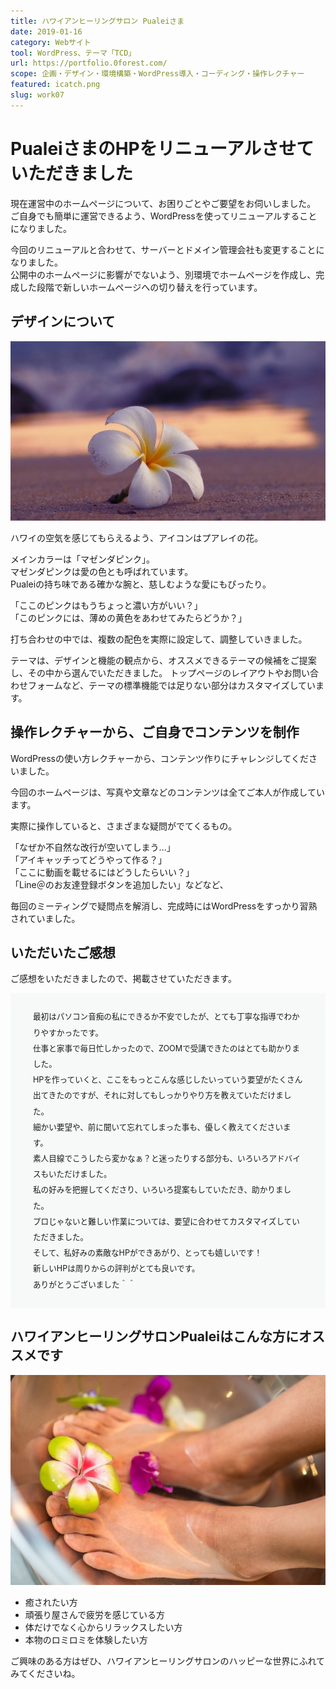 ```yaml
---
title: ハワイアンヒーリングサロン Pualeiさま
date: 2019-01-16
category: Webサイト
tool: WordPress、テーマ「TCD」
url: https://portfolio.0forest.com/
scope: 企画・デザイン・環境構築・WordPress導入・コーディング・操作レクチャー
featured: icatch.png
slug: work07
---
```


# PualeiさまのHPをリニューアルさせていただきました

現在運営中のホームページについて、お困りごとやご要望をお伺いしました。<br/>
ご自身でも簡単に運営できるよう、WordPressを使ってリニューアルすることになりました。

今回のリニューアルと合わせて、サーバーとドメイン管理会社も変更することになりました。<br/>
公開中のホームページに影響がでないよう、別環境でホームページを作成し、完成した段階で新しいホームページへの切り替えを行っています。


## デザインについて

![Pualeiのイメージ](top-slider-01-mb.jpg)

ハワイの空気を感じてもらえるよう、アイコンはプアレイの花。

メインカラーは「マゼンダピンク」。<br />
マゼンダピンクは愛の色とも呼ばれています。<br />
Pualeiの持ち味である確かな腕と、慈しむような愛にもぴったり。

「ここのピンクはもうちょっと濃い方がいい？」<br />
「このピンクには、薄めの黄色をあわせてみたらどうか？」

打ち合わせの中では、複数の配色を実際に設定して、調整していきました。

テーマは、デザインと機能の観点から、オススメできるテーマの候補をご提案し、その中から選んでいただきました。
トップページのレイアウトやお問い合わせフォームなど、テーマの標準機能では足りない部分はカスタマイズしています。

## 操作レクチャーから、ご自身でコンテンツを制作

WordPressの使い方レクチャーから、コンテンツ作りにチャレンジしてくださいました。

今回のホームページは、写真や文章などのコンテンツは全てご本人が作成しています。

実際に操作していると、さまざまな疑問がでてくるもの。

「なぜか不自然な改行が空いてしまう…」<br>
「アイキャッチってどうやって作る？」<br>
「ここに動画を載せるにはどうしたらいい？」<br>
「Line＠のお友達登録ボタンを追加したい」などなど、<br>

毎回のミーティングで疑問点を解消し、完成時にはWordPressをすっかり習熟されていました。


## いただいたご感想

ご感想をいただきましたので、掲載させていただきます。

<div style="padding:25px 36px;font-size:0.9em;line-height:2; background:#f7f9f8;">
最初はパソコン音痴の私にできるか不安でしたが、とても丁寧な指導でわかりやすかったです。<br/>
仕事と家事で毎日忙しかったので、ZOOMで受講できたのはとても助かりました。<br/>
HPを作っていくと、ここをもっとこんな感じしたいっていう要望がたくさん出てきたのですが、それに対してもしっかりやり方を教えていただけました。<br/>
細かい要望や、前に聞いて忘れてしまった事も、優しく教えてくださいます。<br/>
素人目線でこうしたら変かなぁ？と迷ったりする部分も、いろいろアドバイスもいただけました。<br/>
私の好みを把握してくださり、いろいろ提案もしていただき、助かりました。<br/>
プロじゃないと難しい作業については、要望に合わせてカスタマイズしていただきました。<br/>
そして、私好みの素敵なHPができあがり、とっても嬉しいです！<br/>
新しいHPは周りからの評判がとても良いです。<br/>
ありがとうございました＾＾<br/>
</div>

## ハワイアンヒーリングサロンPualeiはこんな方にオススメです

![Pualeiのイメージ](school-bnr-03.jpg)

* 癒されたい方
* 頑張り屋さんで疲労を感じている方
* 体だけでなく心からリラックスしたい方
* 本物のロミロミを体験したい方

ご興味のある方はぜひ、ハワイアンヒーリングサロンのハッピーな世界にふれてみてくださいね。
